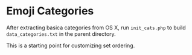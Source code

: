 # Emoji Categories

After extracting basica categories from OS X, run `init_cats.php` to build `data_categories.txt` in the parent directory.

This is a starting point for customizing set ordering.
